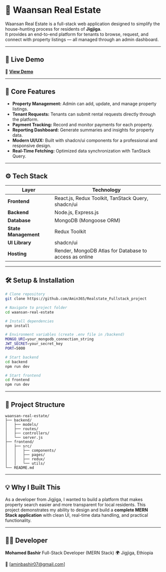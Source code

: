 

# 🏡 Waansan Real Estate

Waansan Real Estate is a full-stack web application designed to simplify the house-hunting process for residents of **Jigjiga**.  
It provides an end-to-end platform for tenants to browse, request, and connect with property listings — all managed through an admin dashboard.

---

## 🚀 Live Demo
🔗 **[View Demo](https://realstate-fullstack-project.onrender.com/)**  


---

## 🧩 Core Features
- **Property Management:** Admin can add, update, and manage property listings.  
- **Tenant Requests:** Tenants can submit rental requests directly through the platform.  
- **Payment Tracking:** Record and monitor payments for each property.  
- **Reporting Dashboard:** Generate summaries and insights for property data.  
- **Modern UI/UX:** Built with shadcn/ui components for a professional and responsive design.  
- **Real-Time Fetching:** Optimized data synchronization with TanStack Query.

---

## ⚙️ Tech Stack

| Layer | Technology |
|-------|-------------|
| **Frontend** | React.js, Redux Toolkit, TanStack Query, shadcn/ui |
| **Backend** | Node.js, Express.js |
| **Database** | MongoDB (Mongoose ORM) |
| **State Management** | Redux Toolkit |
| **UI Library** | shadcn/ui |
| **Hosting** |  Render, MongoDB Atlas for Database to access as online |

---

## 🛠️ Setup & Installation

```bash
# Clone repository
git clone https://github.com/Amin365/Realstate_Fullstack_project

# Navigate to project folder
cd waansan-real-estate

# Install dependencies
npm install

# Environment variables (create .env file in /backend)
MONGO_URI=your_mongodb_connection_string
JWT_SECRET=your_secret_key
PORT=5000

# Start backend
cd backend
npm run dev

# Start frontend
cd frontend
npm run dev
````

---

## 📂 Project Structure

```
waansan-real-estate/
├── backend/
│   ├── models/
│   ├── routes/
│   ├── controllers/
│   └── server.js
├── frontend/
│   ├── src/
│   │   ├── components/
│   │   ├── pages/
│   │   ├── redux/
│   │   └── utils/
└── README.md
```

---

## 💡 Why I Built This

As a developer from Jigjiga, I wanted to build a platform that makes property search easier and more transparent for local residents.
This project demonstrates my ability to design and build a **complete MERN Stack application** with clean UI, real-time data handling, and practical functionality.

---

## 👨‍💻 Developer

**Mohamed Bashir**
Full-Stack Developer (MERN Stack)
🌍 Jigjiga, Ethiopia

📧 [aminbashir07@gmail.com]


